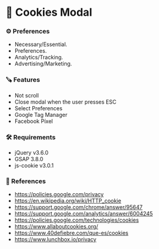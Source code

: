 # 🍪 Cookies Modal

###  ⚙️ Preferences
- Necessary/Essential.
- Preferences.
- Analytics/Tracking.
- Advertising/Marketing.

### 🪚 Features
- Not scroll
- Close modal when the user presses ESC
- Select Preferences
- Google Tag Manager
- Facebook Píxel

### 🛠 Requirements
- jQuery v3.6.0
- GSAP 3.8.0
- js-cookie v3.0.1

### 📎 References
- https://policies.google.com/privacy
- https://en.wikipedia.org/wiki/HTTP_cookie
- https://support.google.com/chrome/answer/95647
- https://support.google.com/analytics/answer/6004245
- https://policies.google.com/technologies/cookies
- https://www.allaboutcookies.org/
- https://www.40defiebre.com/que-es/cookies
- https://www.lunchbox.io/privacy